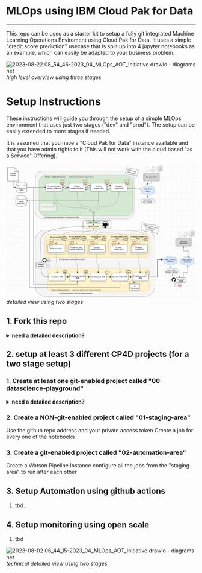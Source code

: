 
# MLOps using IBM Cloud Pak for Data
---

This repo can be used as a starter kit to setup a fully git integrated Machine Learning Operations Enviroment using Cloud Pak for Data. It uses a simple "credit score prediction" usecase that is split up into 4 jupyter notebooks as an example, which can easily be adapted to your business problem. 

![2023-08-22 08_54_46-2023_04_MLOps_AOT_Initiative drawio - diagrams net](https://media.github.ibm.com/user/396829/files/f34924e4-e74a-4177-911c-222fd785e6a2)
*high level overview using three stages*



# Setup Instructions
These instructions will guide you through the setup of a simple MLOps environment that uses just two stages ("dev" and "prod"). The setup can be easily extended to more stages if needed. 

It is assumed that you have a "Cloud Pak for Data" instance available and that you have admin rights to it (This will not work with the cloud based "as a Service" Offering). 

![Alt text](images\image-1.png)
*detailed view using two stages*
## 1. Fork this repo

<details>
<summary><b> need a detailed description?</b></summary>

tbd...

</details>


## 2. setup at least 3 different CP4D projects (for a two stage setup)
### 1.   Create at least one git-enabled project called "00-datascience-playground"

<details>
<summary><b> need a detailed description?</b></summary>
<!-- <img width="1000" src="images\2023-08-31-09_10_14.png"> -->

<!-- ![Alt text](images\2023-08-31-09_10_14.png) -->
tbd...
![Alt text](images\2023-08-31-09_10_14.png)

Use the github repo address and your private access token 
You can Alter the notebooks to your needs if you want to. It is important that you keep the naming of the notebooks.
</details>


### 2. Create a NON-git-enabled project called "01-staging-area"
Use the github repo address and your private access token 
Create a job for every one of the notebooks 
### 3. Create a git-enabled project called "02-automation-area"
Create a Watson Pipeline Instance
configure all the jobs from the "staging-area" to run after each other

## 3. Setup Automation using github actions
   1. tbd.
## 4. Setup monitoring using open scale
   1. tbd




![2023-08-02 06_44_15-2023_04_MLOps_AOT_Initiative drawio - diagrams net](https://media.github.ibm.com/user/396829/files/5d46b441-d584-4b98-8af1-5927f8f5ee1c)
*technical detailed view using two stages*

    

